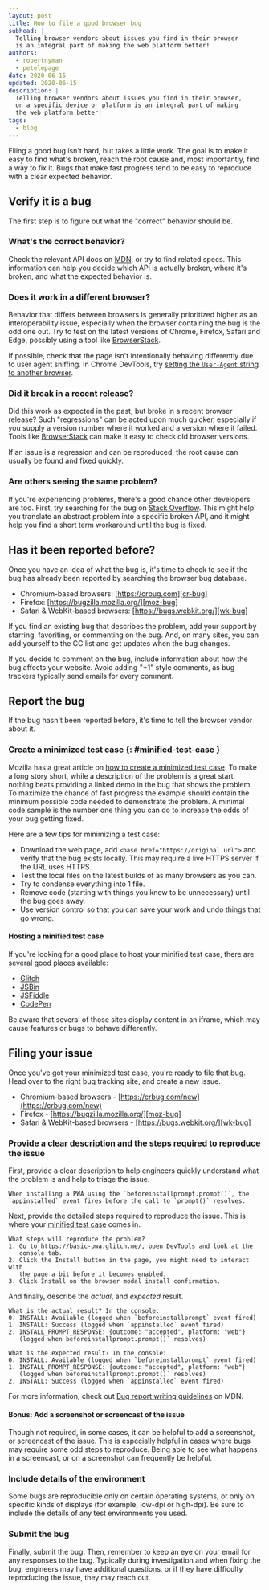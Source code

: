 ```yaml
---
layout: post
title: How to file a good browser bug
subhead: |
  Telling browser vendors about issues you find in their browser
  is an integral part of making the web platform better!
authors:
  - robertnyman
  - petelepage
date: 2020-06-15
updated: 2020-06-15
description: |
  Telling browser vendors about issues you find in their browser,
  on a specific device or platform is an integral part of making
  the web platform better!
tags:
  - blog
---
```


Filing a good bug isn't hard, but takes a little work. The goal is to make it
easy to find what's broken, reach the root cause and, most importantly, find a
way to fix it. Bugs that make fast progress tend to be easy to reproduce with a
clear expected behavior.

## Verify it is a bug

The first step is to figure out what the "correct" behavior should be.

### What's the correct behavior?

Check the relevant API docs on [MDN](https://developer.mozilla.org/), or try to
find related specs. This information can help you decide which API is actually
broken, where it's broken, and what the expected behavior is.

### Does it work in a different browser?

Behavior that differs between browsers is generally prioritized higher as an
interoperability issue, especially when the browser containing the bug is the
odd one out. Try to test on the latest versions of Chrome, Firefox, Safari and
Edge, possibly using a tool like [BrowserStack](https://www.browserstack.com/).

If possible, check that the page isn't intentionally behaving differently due to
user agent sniffing. In Chrome DevTools, try [setting the `User-Agent` string
to another browser](https://developers.google.com/web/tools/chrome-devtools/device-mode/override-user-agent).

### Did it break in a recent release?

Did this work as expected in the past, but broke in a recent browser release?
Such "regressions" can be acted upon much quicker, especially if you supply a
version number where it worked and a version where it failed. Tools like
[BrowserStack](https://www.browserstack.com/) can make it easy to check old
browser versions.

If an issue is a regression and can be reproduced, the root cause can usually be
found and fixed quickly.

### Are others seeing the same problem?

If you're experiencing problems, there's a good chance other developers are too.
First, try searching for the bug on [Stack Overflow](http://stackoverflow.com/).
This might help you translate an abstract problem into a specific broken API,
and it might help you find a short term workaround until the bug is fixed.

## Has it been reported before?

Once you have an idea of what the bug is, it's time to check to see if the bug
has already been reported by searching the browser bug database.

* Chromium-based browsers: [https://crbug.com][cr-bug]
* Firefox: [https://bugzilla.mozilla.org/][moz-bug]
* Safari & WebKit-based browsers: [https://bugs.webkit.org/][wk-bug]

If you find an existing bug that describes the problem, add your support
by starring, favoriting, or commenting on the bug. And, on many sites,
you can add yourself to the CC list and get updates when the bug changes.

If you decide to comment on the bug, include information about how the bug
affects your website. Avoid adding "+1" style comments, as bug trackers
typically send emails for every comment.

## Report the bug

If the bug hasn't been reported before, it's time to tell the browser vendor
about it.

### Create a minimized test case {: #minified-test-case }

Mozilla has a great article on
[how to create a minimized test case][mdn-reduced-testcase]. To make a
long story short, while a description of the problem is a great start, nothing
beats providing a linked demo in the bug that shows the
problem. To maximize the chance of fast progress the example should contain
the minimum possible code needed to demonstrate the problem. A minimal code
sample is the number one thing you can do to increase the odds of your
bug getting fixed.

Here are a few tips for minimizing a test case:

* Download the web page, add `<base href="https://original.url">` and verify
  that the bug exists locally. This may require a live HTTPS server if the
  URL uses HTTPS.
* Test the local files on the latest builds of as many browsers as you can.
* Try to condense everything into 1 file.
* Remove code (starting with things you know to be unnecessary) until the bug
  goes away.
* Use version control so that you can save your work and undo things that go
  wrong.

#### Hosting a minified test case

If you're looking for a good place to host your minified test case,
there are several good places available:

* [Glitch](https://glitch.com)
* [JSBin](https://jsbin.com)
* [JSFiddle](https://jsfiddle.net)
* [CodePen](https://codepen.io)

Be aware that several of those sites display content in an iframe, which
may cause features or bugs to behave differently.

## Filing your issue

Once you've got your minimized test case, you're ready to file that bug.
Head over to the right bug tracking site, and create a new issue.

* Chromium-based browsers - [https://crbug.com/new](https://crbug.com/new)
* Firefox - [https://bugzilla.mozilla.org/][moz-bug]
* Safari & WebKit-based browsers - [https://bugs.webkit.org/][wk-bug]

### Provide a clear description and the steps required to reproduce the issue

First, provide a clear description to help engineers quickly understand what
the problem is and help to triage the issue.

```text
When installing a PWA using the `beforeinstallprompt.prompt()`, the
`appinstalled` event fires before the call to `prompt()` resolves.
```

Next, provide the detailed steps required to reproduce the issue.
This is where your [minified test case](#minified-test-case) comes in.

```text
What steps will reproduce the problem?
1. Go to https://basic-pwa.glitch.me/, open DevTools and look at the
   console tab.
2. Click the Install button in the page, you might need to interact with
   the page a bit before it becomes enabled.
3. Click Install on the browser modal install confirmation.
```

And finally, describe the *actual*, and *expected* result.

```text
What is the actual result? In the console:
0. INSTALL: Available (logged when `beforeinstallprompt` event fired)
1. INSTALL: Success (logged when `appinstalled` event fired)
2. INSTALL_PROMPT_RESPONSE: {outcome: "accepted", platform: "web"}
   (logged when beforeinstallprompt.prompt()` resolves)

What is the expected result? In the console:
0. INSTALL: Available (logged when `beforeinstallprompt` event fired)
1. INSTALL_PROMPT_RESPONSE: {outcome: "accepted", platform: "web"}
   (logged when beforeinstallprompt.prompt()` resolves)
2. INSTALL: Success (logged when `appinstalled` event fired)
```

For more information, check out [Bug report writing guidelines][mdn-bug-report]
on MDN.

#### Bonus: Add a screenshot or screencast of the issue

Though not required, in some cases, it can be helpful to add a screenshot,
or screencast of the issue. This is especially helpful in cases where bugs
may require some odd steps to reproduce. Being able to see what happens in
a screencast, or on a screenshot can frequently be helpful.

### Include details of the environment

Some bugs are reproducible only on certain operating systems, or only on
specific kinds of displays (for example, low-dpi or high-dpi). Be sure to
include the details of any test environments you used.

### Submit the bug

Finally, submit the bug. Then, remember to keep an eye on your email for any
responses to the bug. Typically during investigation and when fixing the bug,
engineers may have additional questions, or if they have difficulty
reproducing the issue, they may reach out.

[cr-bug]: https://crbug.com/
[moz-bug]: https://bugzilla.mozilla.org/
[wk-bug]: https://bugs.webkit.org/
[mdn-bug-report]: https://developer.mozilla.org/en-US/docs/Mozilla/QA/Bug_writing_guidelines
[mdn-reduced-testcase]: https://developer.mozilla.org/en-US/docs/Mozilla/QA/Reducing_testcases
